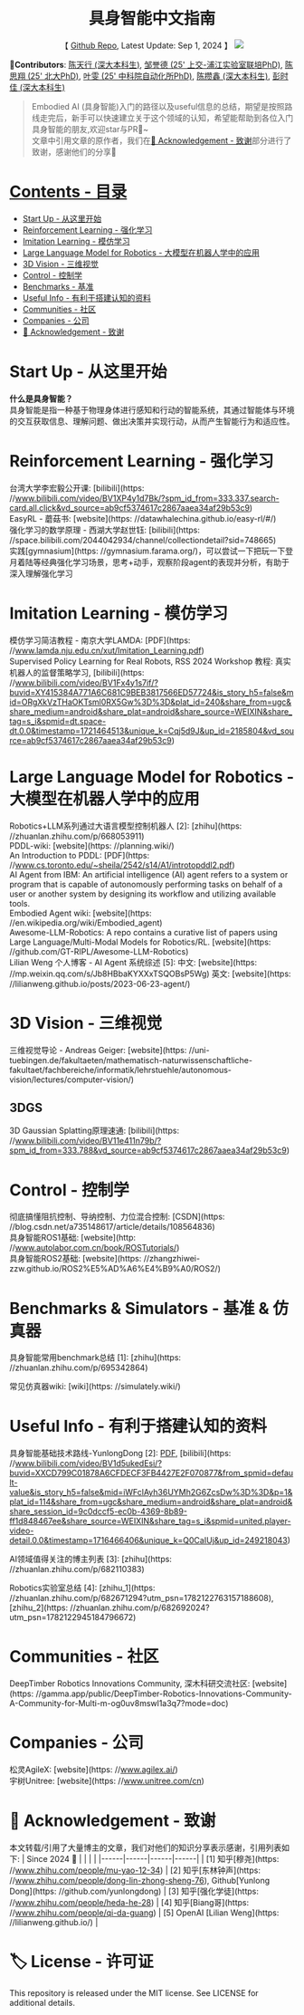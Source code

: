 <h1 align="center">具身智能中文指南</h1>

<p align="center">【 <a href="https: //github.com/tianxingchen/Embodied-AI-Guide">Github Repo</a>, Latest Update:  Sep 1, 2024 】 <img src="https: //hits.seeyoufarm.com/api/count/incr/badge.svg?url=https%3A%2F%2Fgithub.com%2Ftianxingchen%2FEmbodied-AI-Guide&count_bg=%232B8DD9&title_bg=%237834C6&icon=github.svg&icon_color=%23E7E7E7&title=Page+Viewers&edge_flat=false"/></a></p>

<p><b>🦉Contributors</b>:  <a href="https: //tianxingchen.github.io">陈天行 (深大本科生)</a>, <a href="https: //github.com/yudezou">邹誉德 (25' 上交-浦江实验室联培PhD)</a>, <a href="">陈思翔 (25' 北大PhD)</a>, <a href="https: //github.com/27yw">叶雯 (25'  中科院自动化所PhD)</a>, <a href="https: //github.com/zanxinchen">陈攒鑫 (深大本科生)</a>, <a href="https: //github.com/ShijiaPeng03">彭时佳 (深大本科生)</a></p>

> Embodied AI (具身智能)入门的路径以及useful信息的总结，期望是按照路线走完后，新手可以快速建立关于这个领域的认知，希望能帮助到各位入门具身智能的朋友,欢迎star与PR🌟~<br>文章中引用文章的原作者，我们在[🙏 Acknowledgement - 致谢](#acknowledgement)部分进行了致谢，感谢他们的分享🌹<br><a href="https: //hits.seeyoufarm.com">

# Contents - 目录
<nav>
  <ul>
    <li><a href="#start">Start Up - 从这里开始</a></li>
    <li><a href="#rl">Reinforcement Learning - 强化学习</a></li>
    <li><a href="#il">Imitation Learning - 模仿学习</a></li>
    <li><a href="#llm_robot">Large Language Model for Robotics - 大模型在机器人学中的应用</a></li>
    <li><a href="#3dv">3D Vision - 三维视觉</a></li>
    <li><a href="#control">Control - 控制学</a></li>
    <li><a href="#benchmarks">Benchmarks - 基准</a></li>
    <li><a href="#info">Useful Info - 有利于搭建认知的资料</a></li>
    <li><a href="#communities">Communities - 社区</a></li>
    <li><a href="#companies">Companies - 公司</a></li>
    <li><a href="#acknowledgement">🙏 Acknowledgement - 致谢</a></li>
  </ul>
</nav>

<section id="start"></section>

# Start Up - 从这里开始

**什么是具身智能？**<br>
具身智能是指一种基于物理身体进行感知和行动的智能系统，其通过智能体与环境的交互获取信息、理解问题、做出决策并实现行动，从而产生智能行为和适应性。

<section id="rl"></section>

# Reinforcement Learning - 强化学习
台湾大学李宏毅公开课:  [bilibili](https: //www.bilibili.com/video/BV1XP4y1d7Bk/?spm_id_from=333.337.search-card.all.click&vd_source=ab9cf5374617c2867aaea34af29b53c9)<br>
EasyRL - 蘑菇书:  [website](https: //datawhalechina.github.io/easy-rl/#/)<br>
强化学习的数学原理 - 西湖大学赵世钰:  [bilibili](https: //space.bilibili.com/2044042934/channel/collectiondetail?sid=748665)<br>
实践[gymnasium](https: //gymnasium.farama.org/)，可以尝试一下把玩一下登月着陆等经典强化学习场景，思考+动手，观察阶段agent的表现并分析，有助于深入理解强化学习

<section id="il"></section>

# Imitation Learning - 模仿学习
模仿学习简洁教程 - 南京大学LAMDA:  [PDF](https: //www.lamda.nju.edu.cn/xut/Imitation_Learning.pdf)<br>
Supervised Policy Learning for Real Robots, RSS 2024 Workshop 教程: 真实机器人的监督策略学习, [bilibili](https: //www.bilibili.com/video/BV1Fx4y1s7if/?buvid=XY415384A771A6C681C9BEB3817566ED57724&is_story_h5=false&mid=ORgXkVzTHaOKTsml0RX5Gw%3D%3D&plat_id=240&share_from=ugc&share_medium=android&share_plat=android&share_source=WEIXIN&share_tag=s_i&spmid=dt.space-dt.0.0&timestamp=1721464513&unique_k=Cqj5d9J&up_id=2185804&vd_source=ab9cf5374617c2867aaea34af29b53c9)

<section id="llm_robot"></section>

# Large Language Model for Robotics - 大模型在机器人学中的应用
Robotics+LLM系列通过大语言模型控制机器人 [2]:  [zhihu](https: //zhuanlan.zhihu.com/p/668053911)<br>
PDDL-wiki:  [website](https: //planning.wiki/)<br>
An Introduction to PDDL:  [PDF](https: //www.cs.toronto.edu/~sheila/2542/s14/A1/introtopddl2.pdf)<br>
AI Agent from IBM:  An artificial intelligence (AI) agent refers to a system or program that is capable of autonomously performing tasks on behalf of a user or another system by designing its workflow and utilizing available tools.<br>
Embodied Agent wiki:  [website](https: //en.wikipedia.org/wiki/Embodied_agent)<br>
Awesome-LLM-Robotics:  A repo contains a curative list of papers using Large Language/Multi-Modal Models for Robotics/RL. [website](https: //github.com/GT-RIPL/Awesome-LLM-Robotics)<br>
Lilian Weng 个人博客 - AI Agent 系统综述 [5]:  中文:  [website](https: //mp.weixin.qq.com/s/Jb8HBbaKYXXxTSQOBsP5Wg) 英文:  [website](https: //lilianweng.github.io/posts/2023-06-23-agent/)<br>


<section id="3dv"></section>

# 3D Vision - 三维视觉
三维视觉导论 - Andreas Geiger:  [website](https: //uni-tuebingen.de/fakultaeten/mathematisch-naturwissenschaftliche-fakultaet/fachbereiche/informatik/lehrstuehle/autonomous-vision/lectures/computer-vision/)

## 3DGS
3D Gaussian Splatting原理速通:  [bilibili](https: //www.bilibili.com/video/BV11e411n79b/?spm_id_from=333.788&vd_source=ab9cf5374617c2867aaea34af29b53c9)



<section id="control"></section>

# Control - 控制学
彻底搞懂阻抗控制、导纳控制、力位混合控制: [CSDN](https: //blog.csdn.net/a735148617/article/details/108564836)<br>
具身智能ROS1基础: [website](http: //www.autolabor.com.cn/book/ROSTutorials/)<br>
具身智能ROS2基础: [website](https: //zhangzhiwei-zzw.github.io/ROS2%E5%AD%A6%E4%B9%A0/ROS2/)<br>

<section id="benchmarks"></section>

# Benchmarks & Simulators - 基准 & 仿真器
具身智能常用benchmark总结 [1]:  [zhihu](https: //zhuanlan.zhihu.com/p/695342864)

常见仿真器wiki:  [wiki](https: //simulately.wiki/)


<section id="info"></section>

# Useful Info - 有利于搭建认知的资料
具身智能基础技术路线-YunlongDong [2]:  [PDF](./files/具身智能基础技术路线-YunlongDong.pdf), [bilibili](https: //www.bilibili.com/video/BV1d5ukedEsi/?buvid=XXCD799C01878A6CFDECF3FB4427E2F070877&from_spmid=default-value&is_story_h5=false&mid=iWFclAyh36UYMh2G6ZcsDw%3D%3D&p=1&plat_id=114&share_from=ugc&share_medium=android&share_plat=android&share_session_id=9c0dccf5-ec0b-4369-8b89-ff1d848467ee&share_source=WEIXIN&share_tag=s_i&spmid=united.player-video-detail.0.0&timestamp=1716466406&unique_k=Q0CaIUj&up_id=249218043)

AI领域值得关注的博主列表 [3]:  [zhihu](https: //zhuanlan.zhihu.com/p/682110383)

Robotics实验室总结 [4]:  [zhihu_1](https: //zhuanlan.zhihu.com/p/682671294?utm_psn=1782122763157188608), [zhihu_2](https: //zhuanlan.zhihu.com/p/682692024?utm_psn=1782122945184796672)


<section id="communities"></section>

# Communities - 社区
DeepTimber Robotics Innovations Community, 深木科研交流社区:  [website](https: //gamma.app/public/DeepTimber-Robotics-Innovations-Community-A-Community-for-Multi-m-og0uv8mswl1a3q7?mode=doc)

<section id="acknowledgement"></section>

<a name="acknowledgement"></a>

<section id="companies"></section>

# Companies - 公司
松灵AgileX:  [website](https: //www.agilex.ai/)<br>
宇树Unitree:  [website](https: //www.unitree.com/cn)<br>

# 🙏 Acknowledgement - 致谢
本文转载/引用了大量博主的文章，我们对他们的知识分享表示感谢，引用列表如下: 
| Since 2024 🌹 |  |  |  |
|------|------|------|------|
| [1] 知乎[穆尧](https: //www.zhihu.com/people/mu-yao-12-34) | [2] 知乎[东林钟声](https: //www.zhihu.com/people/dong-lin-zhong-sheng-76), Github[Yunlong Dong](https: //github.com/yunlongdong) | [3] 知乎[强化学徒](https: //www.zhihu.com/people/heda-he-28) | [4] 知乎[Biang哥](https: //www.zhihu.com/people/qi-da-guang) | [5] OpenAI [Lilian Weng](https: //lilianweng.github.io/) |

# 🏷️ License - 许可证
This repository is released under the MIT license. See LICENSE for additional details.
